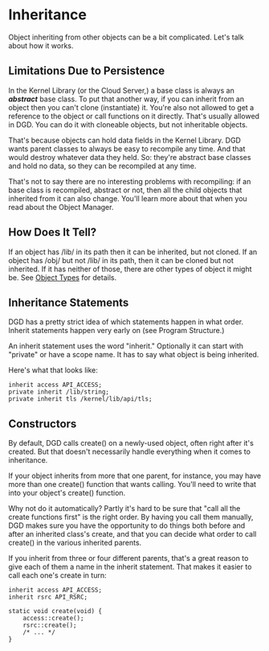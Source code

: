# Inheritance

Object inheriting from other objects can be a bit complicated. Let's talk about how it works.

## Limitations Due to Persistence

In the Kernel Library (or the Cloud Server,) a base class is always an ***abstract*** base class. To put that another way, if you can inherit from an object then you can't clone (instantiate) it. You're also not allowed to get a reference to the object or call functions on it directly. That's usually allowed in DGD. You can do it with cloneable objects, but not inheritable objects.

That's because objects can hold data fields in the Kernel Library. DGD wants parent classes to always be easy to recompile any time. And that would destroy whatever data they held. So: they're abstract base classes and hold no data, so they can be recompiled at any time.

That's not to say there are no interesting problems with recompiling: if an base class is recompiled, abstract or not, then all the child objects that inherited from it can also change. You'll learn more about that when you read about the Object Manager.

## How Does It Tell?

If an object has /lib/ in its path then it can be inherited, but not cloned. If an object has /obj/ but not /lib/ in its path, then it can be cloned but not inherited. If it has neither of those, there are other types of object it might be. See [Object Types](11_ObjectTypes.md) for details.

## Inheritance Statements

DGD has a pretty strict idea of which statements happen in what order. Inherit statements happen very early on (see Program Structure.)

An inherit statement uses the word "inherit." Optionally it can start with "private" or have a scope name. It has to say what object is being inherited.

Here's what that looks like:

```
inherit access API_ACCESS;
private inherit /lib/string;
private inherit tls /kernel/lib/api/tls;
```

## Constructors

By default, DGD calls create() on a newly-used object, often right after it's created. But that doesn't necessarily handle everything when it comes to inheritance.

If your object inherits from more that one parent, for instance, you may have more than one create() function that wants calling. You'll need to write that into your object's create() function.

Why not do it automatically? Partly it's hard to be sure that "call all the create functions first" is the right order. By having you call them manually, DGD makes sure you have the opportunity to do things both before and after an inherited class's create, and that you can decide what order to call create() in the various inherited parents.

If you inherit from three or four different parents, that's a great reason to give each of them a name in the inherit statement. That makes it easier to call each one's create in turn:

```
inherit access API_ACCESS;
inherit rsrc API_RSRC;

static void create(void) {
    access::create();
    rsrc::create();
    /* ... */
}
```

